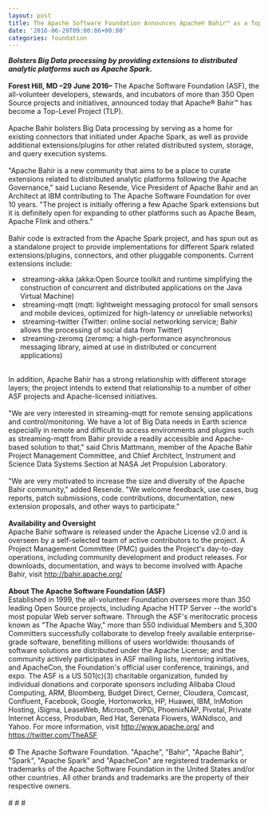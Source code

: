 ```yaml
---
layout: post
title: The Apache Software Foundation Announces Apache® Bahir™ as a Top-Level Project
date: '2016-06-29T09:00:06+00:00'
categories: foundation
---
```

<div><b><i>Bolsters Big Data processing by providing extensions to distributed analytic platforms such as Apache Spark.</i></b></div> 
  <div><br /></div> 
  <div><b>Forest Hill, MD –29 June 2016–</b> The Apache Software Foundation (ASF), the all-volunteer developers, stewards, and incubators of more than 350 Open Source projects and initiatives, announced today that Apache® Bahir™ has become a Top-Level Project (TLP).</div> 
  <div><br /></div> 
  <div>Apache Bahir bolsters Big Data processing by serving as a home for existing connectors that initiated under Apache Spark, as well as provide additional extensions/plugins for other related distributed system, storage, and query execution systems.</div> 
  <div><br /></div> 
  <div>&quot;Apache Bahir is a new community that aims to be a place to curate extensions related to distributed analytic platforms following the Apache Governance,&quot; said Luciano Resende, Vice President of Apache Bahir and an Architect at IBM contributing to The Apache Software Foundation for over 10 years. &quot;The project is initially offering a few Apache Spark extensions but it is definitely open for expanding to other platforms such as Apache Beam, Apache Flink and others.&quot;</div> 
  <div><br /></div> 
  <div>Bahir code is extracted from the Apache Spark project, and has spun out as a standalone project to provide implementations for different Spark related extensions/plugins, connectors, and other pluggable components. Current extensions include:</div> 
  <div> 
    <ul> 
      <li>&nbsp;streaming-akka (akka:Open Source toolkit and runtime simplifying the construction of concurrent and distributed applications on the Java Virtual Machine)</li> 
      <li>&nbsp;streaming-mqtt (mqtt: lightweight messaging protocol for small sensors and mobile devices, optimized for high-latency or unreliable networks)</li> 
      <li>&nbsp;streaming-twitter (Twitter: online social networking service; Bahir allows the processing of social data from Twitter)</li> 
      <li>&nbsp;streaming-zeromq (zeromq: a high-performance asynchronous messaging library, aimed at use in distributed or concurrent applications)</li> 
    </ul> 
  </div> 
  <div><br /></div> 
  <div>In addition, Apache Bahir has a strong relationship with different storage layers; the project intends to extend that relationship to a number of other ASF projects and Apache-licensed initiatives.</div> 
  <div><br /></div> 
  <div>&quot;We are very interested in streaming-mqtt for remote sensing applications and control/monitoring. We have a lot of Big Data needs in Earth science especially in remote and difficult to access environments and plugins such as streaming-mqtt from Bahir provide a readily accessible and Apache-based solution to that,&quot; said Chris Mattmann, member of the Apache Bahir Project Management Committee, and Chief Architect, Instrument and Science Data Systems Section at NASA Jet Propulsion Laboratory.</div> 
  <div><br /></div> 
  <div>&quot;We are very motivated to increase the size and diversity of the Apache Bahir community,&quot; added Resende. &quot;We welcome feedback, use cases, bug reports, patch submissions, code contributions, documentation, new extension proposals, and other ways to participate.&quot;</div> 
  <div><br /></div> 
  <div><b>Availability and Oversight</b></div> 
  <div>Apache Bahir software is released under the Apache License v2.0 and is overseen by a self-selected team of active contributors to the project. A Project Management Committee (PMC) guides the Project's day-to-day operations, including community development and product releases. For downloads, documentation, and ways to become involved with Apache Bahir, visit <a href="http://bahir.apache.org/">http://bahir.apache.org/</a> </div> 
  <div><br /></div> 
  <div><b>About The Apache Software Foundation (ASF)</b></div> 
  <div>Established in 1999, the all-volunteer Foundation oversees more than 350 leading Open Source projects, including Apache HTTP Server --the world's most popular Web server software. Through the ASF's meritocratic process known as &quot;The Apache Way,&quot; more than 550 individual Members and 5,300 Committers successfully collaborate to develop freely available enterprise-grade software, benefiting millions of users worldwide: thousands of software solutions are distributed under the Apache License; and the community actively participates in ASF mailing lists, mentoring initiatives, and ApacheCon, the Foundation's official user conference, trainings, and expo. The ASF is a US 501(c)(3) charitable organization, funded by individual donations and corporate sponsors including Alibaba Cloud Computing, ARM, Bloomberg, Budget Direct, Cerner, Cloudera, Comcast, Confluent, Facebook, Google, Hortonworks, HP, Huawei, IBM, InMotion Hosting, iSigma, LeaseWeb, Microsoft, OPDi, PhoenixNAP, Pivotal, Private Internet Access, Produban, Red Hat, Serenata Flowers, WANdisco, and Yahoo. For more information, visit <a href="http://www.apache.org/">http://www.apache.org/</a> and <a href="https://twitter.com/TheASF">https://twitter.com/TheASF</a></div> 
  <div><br /></div> 
  <div>© The Apache Software Foundation. &quot;Apache&quot;, &quot;Bahir&quot;, &quot;Apache Bahir&quot;, &quot;Spark&quot;, &quot;Apache Spark&quot; and &quot;ApacheCon&quot; are registered trademarks or trademarks of the Apache Software Foundation in the United States and/or other countries. All other brands and trademarks are the property of their respective owners.</div> 
  <div><br /></div> 
  <div># # #</div>
